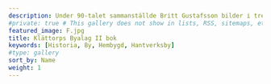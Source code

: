 ```yaml
---
description: Under 90-talet sammanställde Britt Gustafsson bilder i tre fotoalbum på vår by. Detta är det andra albumet. Tusen tack till Eva Ahrenstedt för bilderna! Klicka på en bild för att se bildtext.
#private: true # This gallery does not show in lists, RSS, sitemaps, etc. On list pages, use cascade to hide descendants.
featured_image: F.jpg
title: Klättorps Byalag II bok
keywords: [Historia, By, Hembygd, Hantverksby]
#type: gallery
sort_by: Name
weight: 1
---
```

